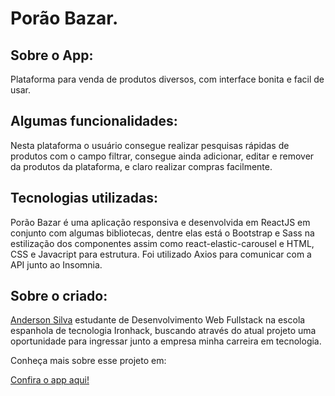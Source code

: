 <h1>
  Porão Bazar.
</h1>
<h2>
  Sobre o App:
</h2>
<p>Plataforma para venda de produtos diversos, com interface bonita e facil de usar.</p>

<h2>
  Algumas funcionalidades:
</h2>
<p>Nesta plataforma o usuário consegue realizar pesquisas rápidas de produtos com o campo filtrar, consegue ainda adicionar, editar e remover da produtos da plataforma, e claro realizar compras facilmente.</p>
<h2>
  Tecnologias utilizadas:
</h2>
<p>Porão Bazar é uma aplicação responsiva e desenvolvida em ReactJS em conjunto com algumas bibliotecas, dentre elas está o Bootstrap e Sass na estilização dos componentes assim como react-elastic-carousel e HTML, CSS e Javacript para estrutura. Foi utilizado Axios para comunicar com a API junto ao Insomnia.</p>
<h2>
  Sobre o criado:
</h2>
<p><a href="https://github.com/AndySS-Maker">Anderson Silva</a> estudante de Desenvolvimento Web Fullstack na escola espanhola de tecnologia Ironhack, buscando através do atual projeto uma oportunidade para ingressar junto a empresa minha carreira em tecnologia.</p>

<p>Conheça mais sobre esse projeto em:</p>
  <a href="https://github.com/AndySS-Maker/comunikime-challenge">Confira o app aqui!</a>
